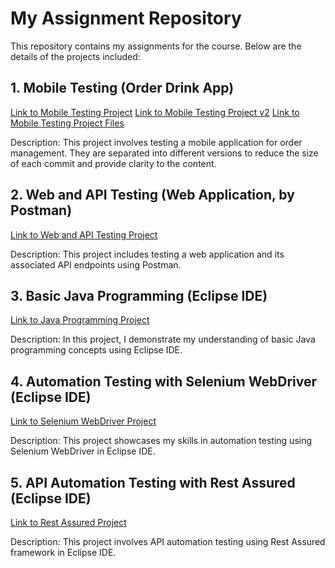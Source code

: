 # My Assignment Repository

This repository contains my assignments for the course. Below are the details of the projects included:

## 1. Mobile Testing (Order Drink App)

[Link to Mobile Testing Project](https://github.com/tramdnb/my-assignments/blob/3381ddc75282decd881fa8807ba3297e5fccecf9/Mobile%20Testing.zip)
[Link to Mobile Testing Project v2](https://github.com/tramdnb/my-assignments/blob/3381ddc75282decd881fa8807ba3297e5fccecf9/Mobile%20Testing%20v2.zip)
[Link to Mobile Testing Project Files](https://github.com/tramdnb/my-assignments/blob/3381ddc75282decd881fa8807ba3297e5fccecf9/Mobile%20Testing%20files.zip)

Description: This project involves testing a mobile application for order management. 
They are separated into different versions to reduce the size of each commit and provide clarity to the content.

## 2. Web and API Testing (Web Application, by Postman)

[Link to Web and API Testing Project](https://github.com/tramdnb/my-assignments/blob/3381ddc75282decd881fa8807ba3297e5fccecf9/Web%20and%20API%20Testing.zip)

Description: This project includes testing a web application and its associated API endpoints using Postman.

## 3. Basic Java Programming (Eclipse IDE)

[Link to Java Programming Project](https://github.com/tramdnb/my-assignments/blob/3381ddc75282decd881fa8807ba3297e5fccecf9/Basic%20Java%20Programming.zip)

Description: In this project, I demonstrate my understanding of basic Java programming concepts using Eclipse IDE.

## 4. Automation Testing with Selenium WebDriver (Eclipse IDE)

[Link to Selenium WebDriver Project](https://github.com/tramdnb/my-assignments/blob/3381ddc75282decd881fa8807ba3297e5fccecf9/Automation%20Testing%20with%20Selenium%20WebDriver.zip)

Description: This project showcases my skills in automation testing using Selenium WebDriver in Eclipse IDE.

## 5. API Automation Testing with Rest Assured (Eclipse IDE)

[Link to Rest Assured Project](https://github.com/tramdnb/my-assignments/blob/3381ddc75282decd881fa8807ba3297e5fccecf9/API%20Automation%20Testing%20with%20Rest%20Assured.zip)

Description: This project involves API automation testing using Rest Assured framework in Eclipse IDE.
